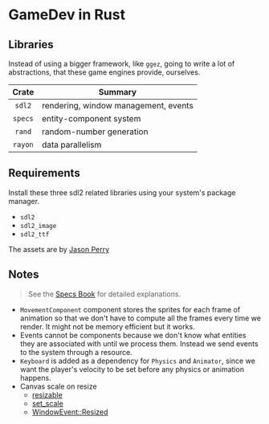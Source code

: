 # GameDev in Rust

## Libraries

Instead of using a bigger framework, like `ggez`, going to write a lot
of abstractions, that these game engines provide, ourselves.

|  Crate  | Summary                              |
|:-------:|--------------------------------------|
| `sdl2`  | rendering, window management, events |
| `specs` | entity-component system              |
| `rand`  | random-number generation             |
| `rayon` | data parallelism                     |

## Requirements

Install these three sdl2 related libraries using your system's package manager.

- `sdl2`
- `sdl2_image`
- `sdl2_ttf`

The assets are by [Jason Perry](http://finalbossblues.com/timefantasy/category/freebies/)

## Notes

> See the [Specs Book](https://specs.amethyst.rs/docs/tutorials/) for detailed explanations.

- `MovementComponent` component stores the sprites for each frame of
  animation so that we don't have to compute all the frames every time we
  render. It might not be memory efficient but it works.
- Events cannot be components because we don't know what entities they are
  associated with until we process them. Instead we send events to the system
  through a resource.
- `Keyboard` is added as a dependency for `Physics` and `Animator`, since we
  want the player's velocity to be set before any physics or animation happens.
- Canvas scale on resize
    + [resizable](https://docs.rs/sdl2/0.32.2/sdl2/video/struct.WindowBuilder.html#method.resizable)
    + [set_scale](https://docs.rs/sdl2/0.32.2/sdl2/render/struct.Canvas.html#method.set_scale)
    + [WindowEvent::Resized](https://docs.rs/sdl2/0.32.2/sdl2/event/enum.WindowEvent.html#variant.Resized)
